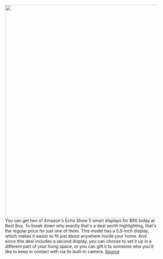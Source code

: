 <img src='https://cdn.vox-cdn.com/thumbor/w958Lxq89devR8BQN_bIJ_AC6sA=/0x0:2040x1360/1200x800/filters:focal(857x517:1183x843)/cdn.vox-cdn.com/uploads/chorus_image/image/66806100/dseifert_190620_3500_5265.0.jpg' width='700px' /><br/>
You can get two of Amazon's Echo Show 5 smart displays for $90 today at Best Buy. To break down why exactly that's a deal worth highlighting, that's the regular price for just one of them. This model has a 5.5-inch display, which makes it easier to fit just about anywhere inside your home. And since this deal includes a second display, you can choose to set it up in a different part of your living space, or you can gift it to someone who you'd like to keep in contact with via its built-in camera.
<a href='https://www.theverge.com/good-deals/2020/5/16/21260027/amazon-echo-show-5-smart-display-marshall-wireless-headphones-razer-pc-gaming-keyboard-deal-best-buy'> Source <a/>